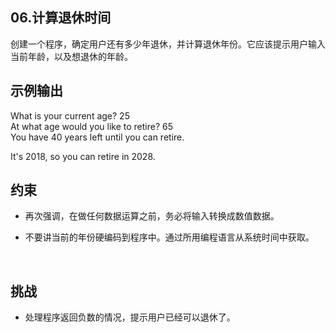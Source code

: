 
## 06.计算退休时间

创建一个程序，确定用户还有多少年退休，并计算退休年份。它应该提示用户输入当前年龄，以及想退休的年龄。



## 示例输出
What is your current age? 25  
At what age would you like to retire? 65  
You have 40 years left until you can retire.

It's 2018, so you can retire in 2028.


## 约束
- 再次强调，在做任何数据运算之前，务必将输入转换成数值数据。
- 不要讲当前的年份硬编码到程序中。通过所用编程语言从系统时间中获取。

  ​



## 挑战
- 处理程序返回负数的情况，提示用户已经可以退休了。
